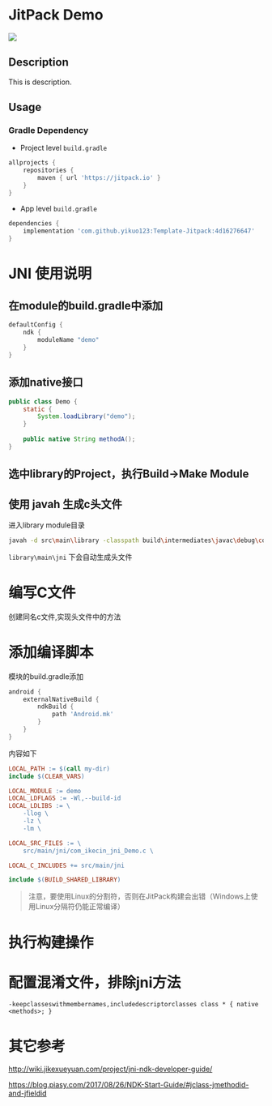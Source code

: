 # JitPack Demo

[![](https://jitpack.io/v/yikuo123/Template-Jitpack.svg)](https://jitpack.io/#yikuo123/Template-Jitpack)

## Description

This is description.

## Usage

### Gradle Dependency 

- Project level `build.gradle`

```gradle
allprojects {
    repositories {
        maven { url 'https://jitpack.io' }
    }
}
```

- App level `build.gradle`

```gradle
dependencies {
    implementation 'com.github.yikuo123:Template-Jitpack:4d16276647'
}
```

# JNI 使用说明

## 在module的build.gradle中添加

```gradle
defaultConfig {
    ndk {
        moduleName "demo"
    }
}
```

## 添加native接口

```java
public class Demo {
    static {
        System.loadLibrary("demo");
    }
    
    public native String methodA();
}
```

## 选中library的Project，执行Build->Make Module


## 使用 javah 生成c头文件

进入library module目录


```bash
javah -d src\main\library -classpath build\intermediates\javac\debug\compileDebugJavaWithJavac\classes\ com.ikecin.jni.Demo
```

`library\main\jni` 下会自动生成头文件

# 编写C文件

创建同名c文件,实现头文件中的方法


# 添加编译脚本

模块的build.gradle添加

```gradle
android {
    externalNativeBuild {
        ndkBuild {
            path 'Android.mk'
        }
    }
}
```

内容如下

```makefile
LOCAL_PATH := $(call my-dir)
include $(CLEAR_VARS)

LOCAL_MODULE := demo
LOCAL_LDFLAGS := -Wl,--build-id
LOCAL_LDLIBS := \
    -llog \
    -lz \
    -lm \

LOCAL_SRC_FILES := \
    src/main/jni/com_ikecin_jni_Demo.c \

LOCAL_C_INCLUDES += src/main/jni

include $(BUILD_SHARED_LIBRARY)
```

> 注意，要使用Linux的分割符，否则在JitPack构建会出错（Windows上使用Linux分隔符仍能正常编译）


# 执行构建操作


# 配置混淆文件，排除jni方法

`-keepclasseswithmembernames,includedescriptorclasses class * { native <methods>; }`


# 其它参考

http://wiki.jikexueyuan.com/project/jni-ndk-developer-guide/

https://blog.piasy.com/2017/08/26/NDK-Start-Guide/#jclass-jmethodid-and-jfieldid

